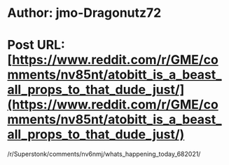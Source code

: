 # Author: jmo-Dragonutz72
# Post URL: [https://www.reddit.com/r/GME/comments/nv85nt/atobitt_is_a_beast_all_props_to_that_dude_just/](https://www.reddit.com/r/GME/comments/nv85nt/atobitt_is_a_beast_all_props_to_that_dude_just/)


/r/Superstonk/comments/nv6nmj/whats_happening_today_682021/